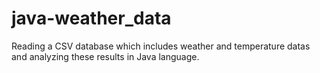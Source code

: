 # java-weather_data

Reading a CSV database which includes weather and temperature datas and analyzing these results in Java language. 
